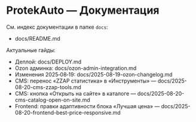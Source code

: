 # ProtekAuto — Документация

См. индекс документации в папке `docs`:

- docs/README.md

Актуальные гайды:
- Деплой: docs/DEPLOY.md
- Ozon админка: docs/ozon-admin-integration.md
- Изменения 2025‑08‑19: docs/2025-08-19-ozon-changelog.md
- CMS: перенос «ZZAP статистика» в «Инструменты» — docs/2025-08-20-cms-zzap-tools.md
 - CMS: кнопка «Открыть на сайте» в каталоге — docs/2025-08-20-cms-catalog-open-on-site.md
 - Frontend: правки адаптивности блока «Лучшая цена» — docs/2025-08-20-frontend-best-price-responsive.md
